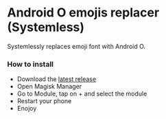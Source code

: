 # Android O emojis replacer (Systemless)

Systemlessly replaces emoji font with Android O.

### How to install
* Download the [latest release](https://github.com/Alex193a/Magisk-Android-O-systemless/releases)
* Open Magisk Manager
* Go to Module, tap on + and select the module
* Restart your phone
* Enojoy
